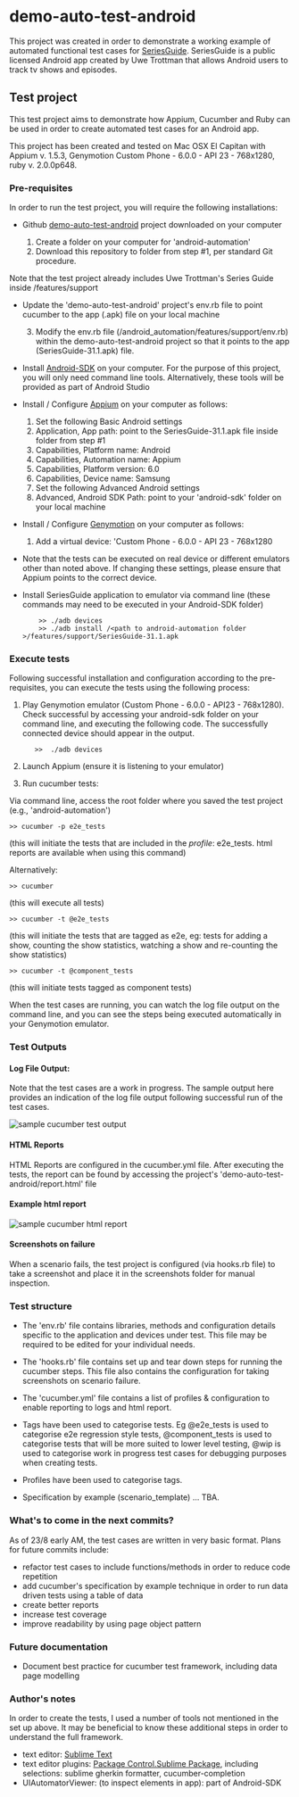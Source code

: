 # demo-auto-test-android

This project was created in order to demonstrate a working example of automated functional test cases for [SeriesGuide](https://github.com/UweTrottmann/SeriesGuide). SeriesGuide is a public licensed Android app created by Uwe Trottman that allows Android users to track tv shows and episodes. 


## Test project
This test project aims to demonstrate how Appium, Cucumber and Ruby can be used in order to create automated test cases for an Android app. 

This project has been created and tested on Mac OSX El Capitan with Appium v. 1.5.3, Genymotion Custom Phone - 6.0.0 - API 23 - 768x1280, ruby v. 2.0.0p648. 

### Pre-requisites
In order to run the test project, you will require the following installations: 

* Github [demo-auto-test-android](https://github.com/holler4amarshall/demo-auto-test-android) project downloaded on your computer

  1. Create a folder on your computer for 'android-automation'
  2. Download this repository to folder from step #1, per standard Git procedure.  
  
Note that the test project already includes Uwe Trottman's Series Guide inside /features/support
  
* Update the 'demo-auto-test-android' project's env.rb file to point cucumber to the app (.apk) file on your local machine

  3. Modify the env.rb file (/android_automation/features/support/env.rb) within the demo-auto-test-android project so that it points to the app (SeriesGuide-31.1.apk) file. 

* Install [Android-SDK](https://developer.android.com/studio/index.html) on your computer.
For the purpose of this project, you will only need command line tools.
Alternatively, these tools will be provided as part of Android Studio

* Install / Configure [Appium](http://appium.io) on your computer as follows: 
  1.  Set the following Basic Android settings
    1.  Application, App path: point to the SeriesGuide-31.1.apk file inside folder from step #1
    2.  Capabilities, Platform name: Android
    3.  Capabilities, Automation name: Appium
    4.  Capabilities, Platform version: 6.0
    5.  Capabilities, Device name: Samsung
  2.  Set the following Advanced Android settings
    1.  Advanced, Android SDK Path: point to your 'android-sdk' folder on your local machine

* Install / Configure [Genymotion](https://docs.genymotion.com/Content/01_Get_Started/Installation.htm)  on your computer as follows: 
  1.  Add a virtual device: 'Custom Phone - 6.0.0 - API 23 - 768x1280

* Note that the tests can be executed on real device or different emulators other than noted above. If changing these settings, please ensure that Appium points to the correct device. 

* Install SeriesGuide application to emulator via command line (these commands may need to be executed in your Android-SDK folder)


          >> ./adb devices
          >> ./adb install /<path to android-automation folder >/features/support/SeriesGuide-31.1.apk

     

### Execute tests
Following successful installation and configuration according to the pre-requisites, you can execute the tests using the following process: 

1. Play Genymotion emulator (Custom Phone - 6.0.0 - API23 - 768x1280).
Check successful by accessing your android-sdk folder on your command line, and executing the following code. The successfully connected device should appear in the output. 

          >>  ./adb devices
 

2. Launch Appium (ensure it is listening to your emulator)

3. Run cucumber tests:

Via command line, access the root folder where you saved the test project (e.g., 'android-automation')

    >> cucumber -p e2e_tests
    
(this will initiate the tests that are included in the *profile*: e2e_tests. html reports are available when using this command)


Alternatively:

    >> cucumber
    
(this will execute all tests)

    >> cucumber -t @e2e_tests

(this will initiate the tests that are tagged as e2e, eg: tests for adding a show, counting the show statistics, watching a show and re-counting the show statistics)

    >> cucumber -t @component_tests
(this will initiate tests tagged as component tests)

When the test cases are running, you can watch the log file output on the command line, and you can see the steps being executed automatically in your Genymotion emulator. 

### Test Outputs

#### Log File Output: 
Note that the test cases are a work in progress. The sample output here provides an indication of the log file output following successful run of the test cases. 

![sample cucumber test output](https://codeontheroaddotinfo.files.wordpress.com/2016/08/screen-shot-2016-09-19-at-2-44-20-pm.png?w=1320)

#### HTML Reports
HTML Reports are configured in the cucumber.yml file. After executing the tests, the report can be found by accessing the project's 'demo-auto-test-android/report.html' file 

#### Example html report
![sample cucumber html report](https://codeontheroaddotinfo.files.wordpress.com/2016/08/screen-shot-2016-09-19-at-2-46-41-pm.png?w=1320)

#### Screenshots on failure
When a scenario fails, the test project is configured (via hooks.rb file) to take a screenshot and place it in the screenshots folder for manual inspection. 

### Test structure
* The 'env.rb' file contains libraries, methods and configuration details specific to the application and devices under test. This file may be required to be edited for your individual needs. 

* The 'hooks.rb' file contains set up and tear down steps for running the cucumber steps. This file also contains the configuration for taking screenshots on scenario failure. 

* The 'cucumber.yml' file contains a list of profiles & configuration to enable reporting to logs and html report.  

* Tags have been used to categorise tests. Eg @e2e_tests is used to categorise e2e regression style tests, @component_tests is used to categorise tests that will be more suited to lower level testing, @wip is used to categorise work in progress test cases for debugging purposes when creating tests. 

* Profiles have been used to categorise tags. 

* Specification by example (scenario_template) ... TBA. 

### What's to come in the next commits? 
As of 23/8 early AM, the test cases are written in very basic format. 
Plans for future commits include: 
* refactor test cases to include functions/methods in order to reduce code repetition
* add cucumber's specification by example technique in order to run data driven tests using a table of data
* create better reports
* increase test coverage
* improve readability by using page object pattern

### Future documentation
* Document best practice for cucumber test framework, including data page modelling

### Author's notes
In order to create the tests, I used a number of tools not mentioned in the set up above. It may be beneficial to know these additional steps in order to understand the full framework. 

* text editor: [Sublime Text](https://www.sublimetext.com/download) 
* text editor plugins: [Package Control.Sublime Package](https://packagecontrol.io/installation), including selections: sublime gherkin formatter, cucumber-completion
* UIAutomatorViewer: (to inspect elements in app): part of Android-SDK
